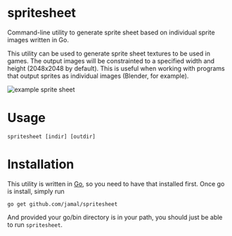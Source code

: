 # spritesheet

Command-line utility to generate sprite sheet based on individual sprite images written in Go.

This utility can be used to generate sprite sheet textures to be used in games. The output images will be constrainted to a specified width and height (2048x2048 by default). This is useful when working with programs that output sprites as individual images (Blender, for example).

![example sprite sheet](http://i.imgur.com/hjukpGF.png)

# Usage

    spritesheet [indir] [outdir]

# Installation

This utility is written in [Go](http://www.golang.org/), so you need to have that installed first. Once go is install, simply run
    
    go get github.com/jamal/spritesheet

And provided your go/bin directory is in your path, you should just be able to run `spritesheet`.
